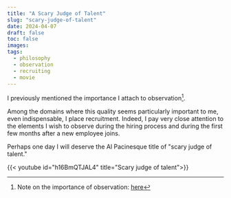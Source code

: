 ```yaml
---
title: "A Scary Judge of Talent"
slug: "scary-judge-of-talent"
date: 2024-04-07
draft: false
toc: false
images:
tags:
  - philosophy
  - observation
  - recruiting
  - movie
---
```

I previously mentioned the importance I attach to observation[^1].

Among the domains where this quality seems particularly important to me, even indispensable, I place recruitment. Indeed, I pay very close attention to the elements I wish to observe during the hiring process and during the first few months after a new employee joins.

Perhaps one day I will deserve the Al Pacinesque title of "scary judge of talent."

{{< youtube id="h16BmQTJAL4" title="Scary judge of talent">}}

[^1]: Note on the importance of observation: [here](../observation)